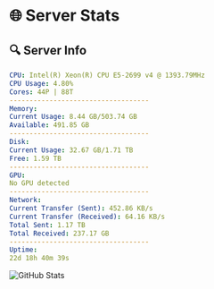 # 🌐 Server Stats
## 🔍 Server Info
```yaml
CPU: Intel(R) Xeon(R) CPU E5-2699 v4 @ 1393.79MHz
CPU Usage: 4.80%
Cores: 44P | 88T
-----------------------------------
Memory:
Current Usage: 8.44 GB/503.74 GB
Available: 491.85 GB
-----------------------------------
Disk:
Current Usage: 32.67 GB/1.71 TB
Free: 1.59 TB
-----------------------------------
GPU:
No GPU detected
-----------------------------------
Network:
Current Transfer (Sent): 452.86 KB/s
Current Transfer (Received): 64.16 KB/s
Total Sent: 1.17 TB
Total Received: 237.17 GB
-----------------------------------
Uptime:
22d 18h 40m 39s
```
![GitHub Stats](https://img.shields.io/badge/Updated-2025-05-12_11:49:27-blue)